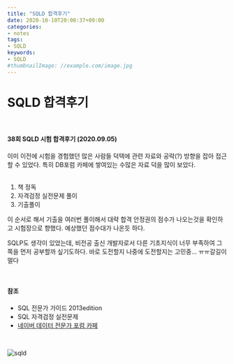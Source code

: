 ```yaml
---
title: "SQLD 합격후기"
date: 2020-10-10T20:08:37+09:00
categories:
- notes
tags:
- SQLD
keywords:
- SQLD
#thumbnailImage: //example.com/image.jpg
---
```


<!--more-->
# SQLD 합격후기

&nbsp;

#### 38회 SQLD 시험 합격후기 (2020.09.05)

이미 이전에 시험을 경험했던 많은 사람들 덕택에 관련 자료와 공략(?)
방향을 잡아 접근할 수 있었다. 특히 DB포럼 카페에 쌓여있는 수많은 자료 덕을 많이 보았다.   
   &nbsp;
1. 책 정독 
2. 자격검정 실전문제 풀이
3. 기출풀이   

이 순서로 해서 기출을 여러번 풀이해서 대략 합격 안정권의 점수가 나오는것을 확인하고 시험장으로 향했다. 예상했던 점수대가 나온듯 하다.
&nbsp;

SQLP도 생각이 있었는데, 비전공 출신 개발자로서 다른 기초지식이 너무 부족하여 그쪽을 먼저 공부할까 싶기도하다. 바로 도전할지 나중에 도전할지는 고민중... ㅠㅠ갈길이 멀다

&nbsp;

#### 참조
- SQL 전문가 가이드 2013edition   
- SQL 자격검정 실전문제
- [네이버 데이터 전문가 포럼 카페](https://cafe.naver.com/sqlpd)

&nbsp;

![sqld](https://user-images.githubusercontent.com/28701069/95653603-c8342e80-0b34-11eb-868a-15a17e0f6150.PNG)


